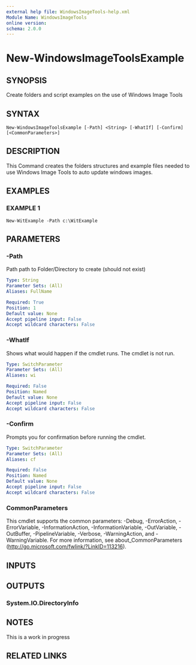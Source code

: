```yaml
---
external help file: WindowsImageTools-help.xml
Module Name: WindowsImageTools
online version:
schema: 2.0.0
---
```


# New-WindowsImageToolsExample

## SYNOPSIS
Create folders and script examples on the use of Windows Image Tools

## SYNTAX

```
New-WindowsImageToolsExample [-Path] <String> [-WhatIf] [-Confirm] [<CommonParameters>]
```

## DESCRIPTION
This Command creates the folders structures and example files needed to use Windows Image Tools to auto update windows images.

## EXAMPLES

### EXAMPLE 1
```
New-WitExample -Path c:\WitExample
```

## PARAMETERS

### -Path
Path path to Folder/Directory to create (should not exist)

```yaml
Type: String
Parameter Sets: (All)
Aliases: FullName

Required: True
Position: 1
Default value: None
Accept pipeline input: False
Accept wildcard characters: False
```

### -WhatIf
Shows what would happen if the cmdlet runs.
The cmdlet is not run.

```yaml
Type: SwitchParameter
Parameter Sets: (All)
Aliases: wi

Required: False
Position: Named
Default value: None
Accept pipeline input: False
Accept wildcard characters: False
```

### -Confirm
Prompts you for confirmation before running the cmdlet.

```yaml
Type: SwitchParameter
Parameter Sets: (All)
Aliases: cf

Required: False
Position: Named
Default value: None
Accept pipeline input: False
Accept wildcard characters: False
```

### CommonParameters
This cmdlet supports the common parameters: -Debug, -ErrorAction, -ErrorVariable, -InformationAction, -InformationVariable, -OutVariable, -OutBuffer, -PipelineVariable, -Verbose, -WarningAction, and -WarningVariable.
For more information, see about_CommonParameters (http://go.microsoft.com/fwlink/?LinkID=113216).

## INPUTS

## OUTPUTS

### System.IO.DirectoryInfo
## NOTES
This is a work in progress

## RELATED LINKS
